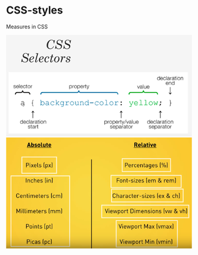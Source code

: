 # CSS-styles
Measures in CSS

<img src="readme-images/css-selectors.png" alt="">

<img src="readme-images/cssmeasures.png" alt="">


